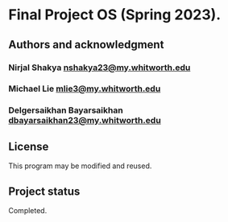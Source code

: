 # Final Project OS (Spring 2023).


## Authors and acknowledgment
### Nirjal Shakya <nshakya23@my.whitworth.edu>
### Michael Lie <mlie3@my.whitworth.edu>
### Delgersaikhan Bayarsaikhan <dbayarsaikhan23@my.whitworth.edu>


## License
This program may be modified and reused.

## Project status
Completed.
